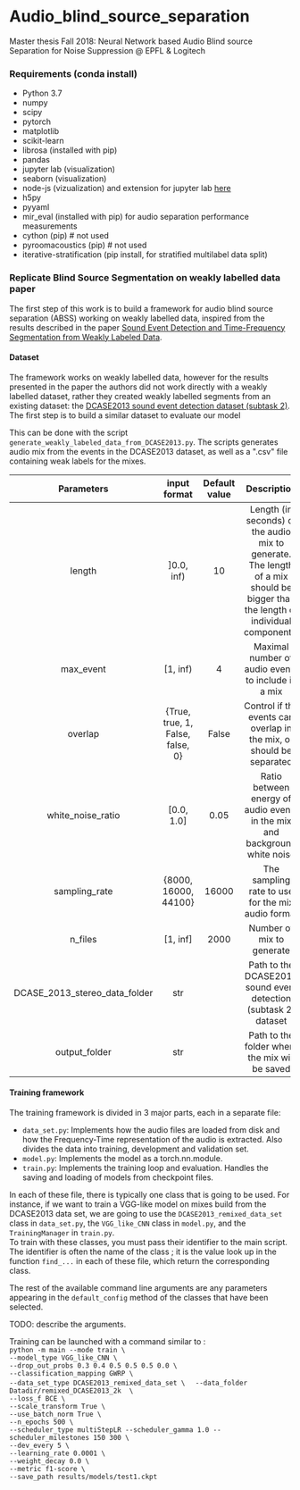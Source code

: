 # Audio_blind_source_separation
Master thesis Fall 2018: Neural Network based Audio Blind source Separation for Noise Suppression @ EPFL &amp; Logitech


### Requirements (conda install)
* Python 3.7
* numpy
* scipy
* pytorch
* matplotlib
* scikit-learn
* librosa (installed with pip)
* pandas
* jupyter lab (visualization)
* seaborn (visualization)
* node-js (vizualization) and extension for jupyter lab [here](https://github.com/matplotlib/jupyter-matplotlib)
* h5py
* pyyaml
* mir_eval (installed with pip) for audio separation performance measurements
* cython (pip)  # not used
* pyroomacoustics (pip)  # not used
* iterative-stratification (pip install, for stratified multilabel data split)

### Replicate Blind Source Segmentation on weakly labelled data paper
The first step of this work is to build a framework for audio blind source separation (ABSS) working on weakly labelled data, inspired from the results described in the paper [Sound Event Detection and Time-Frequency Segmentation from Weakly Labeled Data](https://arxiv.org/abs/1804.04715).

#### Dataset 
The framework works on weakly labelled data, however for the results presented in the paper the authors did not work directly with a weakly labelled dataset, rather they created weakly labelled segments from an existing dataset: the [DCASE2013 sound event detection dataset (subtask 2)](http://c4dm.eecs.qmul.ac.uk/sceneseventschallenge/description.html). The first step is to build a similar dataset to evaluate our model

This can be done with the script `generate_weakly_labeled_data_from_DCASE2013.py`. The scripts generates audio mix from the events in the DCASE2013 dataset, as well as a ".csv" file containing weak labels for the mixes.

| Parameters | input format | Default value | Description |
| :--------: | :----------: | :-----------: | :---------: |
| length | ]0.0, inf) | 10 | Length (in seconds) of the audio mix to generate. The length of a mix should be bigger than the length of individual components. |
| max_event | [1, inf) | 4 | Maximal number of audio events to include in a mix |
| overlap | {True, true, 1, False, false, 0}| False | Control if the events can overlap in the mix, or should be separated |
| white_noise_ratio | [0.0, 1.0] | 0.05 | Ratio between energy of audio events in the mix and background white noise |
| sampling_rate |  {8000, 16000, 44100} | 16000 | The sampling rate to use for the mix audio format |
| n_files | [1, inf] | 2000 | Number of mix to generate |
| DCASE_2013_stereo_data_folder | str |  | Path to the DCASE2013 sound event detection (subtask 2) dataset |
| output_folder | str |  | Path to the folder where the mix will be saved | 

#### Training framework
The training framework is divided in 3 major parts, each in a separate file:
* `data_set.py`: Implements how the audio files are loaded from disk and how the Frequency-Time representation of the audio is extracted. Also divides the data into training, development and validation set.
* `model.py`: Implements the model as a torch.nn.module.
* `train.py`: Implements the training loop and evaluation. Handles the saving and loading of models from checkpoint files.

In each of these file, there is typically one class that is going to be used. For instance, if we want to train a VGG-like model on mixes build from the DCASE2013 data set, we are going to use the `DCASE2013_remixed_data_set` class in `data_set.py`, the `VGG_like_CNN` class in `model.py`, and the `TrainingManager` in `train.py`.  
To train with these classes, you must pass their identifier to the main script. The identifier is often the name of the class ; it is the value look up in the function `find_...` in each of these file, which return the corresponding class.

The rest of the available command line arguments are any parameters appearing in the `default_config` method of the classes that have been selected.

TODO: describe the arguments.

Training can be launched with a command similar to :  
`python -m main --mode train \ `  
`--model_type VGG_like_CNN \ `  
`--drop_out_probs 0.3 0.4 0.5 0.5 0.5 0.0 \ `  
`--classification_mapping GWRP \ `  
`--data_set_type DCASE2013_remixed_data_set \  ` 
`--data_folder Datadir/remixed_DCASE2013_2k  \ `  
`--loss_f BCE \ `  
`--scale_transform True \ `   
`--use_batch_norm True \ `  
`--n_epochs 500 \ `  
`--scheduler_type multiStepLR --scheduler_gamma 1.0 --scheduler_milestones 150 300 \ `   
`--dev_every 5 \ `  
`--learning_rate 0.0001 \ `    
`--weight_decay 0.0 \ `   
`--metric f1-score \ `   
`--save_path results/models/test1.ckpt`  
